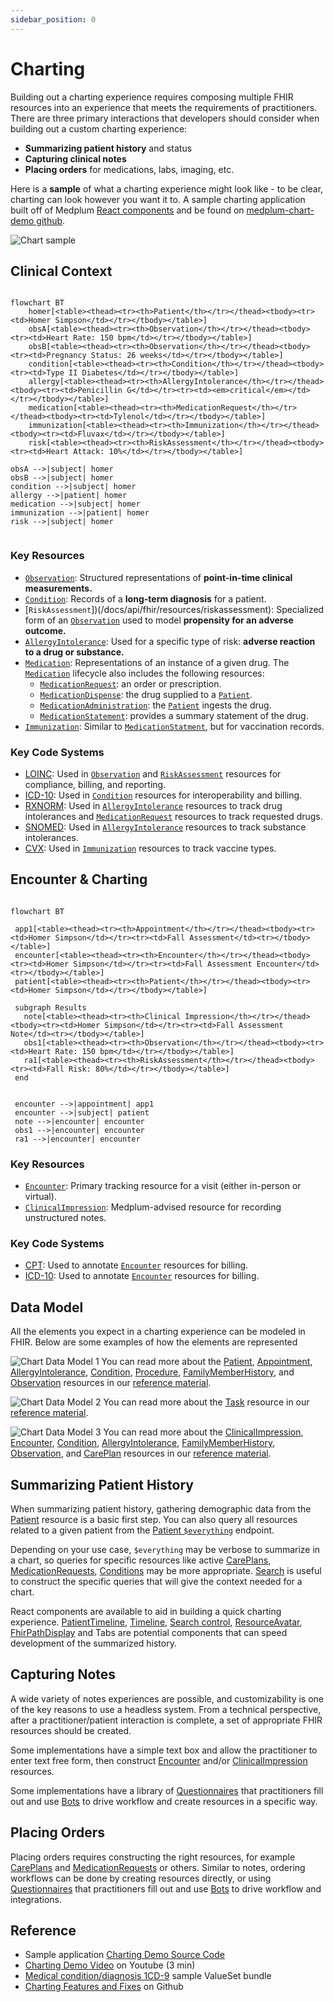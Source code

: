 ```yaml
---
sidebar_position: 0
---
```


# Charting

Building out a charting experience requires composing multiple FHIR resources into an experience that meets the requirements of practitioners. There are three primary interactions that developers should consider when building out a custom charting experience:

- **Summarizing patient history** and status
- **Capturing clinical notes**
- **Placing orders** for medications, labs, imaging, etc.

Here is a **sample** of what a charting experience might look like - to be clear, charting can look however you want it to. A sample charting application built off of Medplum [React components](https://storybook.medplum.com/?path=/docs/medplum-introduction--docs) and be found on [medplum-chart-demo github](https://github.com/medplum/medplum/tree/main/examples/medplum-chart-demo).

![Chart sample](charting-screenshot.png)

## Clinical Context

```mermaid

flowchart BT
    homer[<table><thead><tr><th>Patient</th></tr></thead><tbody><tr><td>Homer Simpson</td></tr></tbody></table>]
    obsA[<table><thead><tr><th>Observation</th></tr></thead><tbody><tr><td>Heart Rate: 150 bpm</td></tr></tbody></table>]
    obsB[<table><thead><tr><th>Observation</th></tr></thead><tbody><tr><td>Pregnancy Status: 26 weeks</td></tr></tbody></table>]
    condition[<table><thead><tr><th>Condition</th></tr></thead><tbody><tr><td>Type II Diabetes</td></tr></tbody></table>]
    allergy[<table><thead><tr><th>AllergyIntolerance</th></tr></thead><tbody><tr><td>Penicillin G</td></tr><tr><td><em>critical</em></td></tr></tbody></table>]
    medication[<table><thead><tr><th>MedicationRequest</th></tr></thead><tbody><tr><td>Tylenol</td></tr></tbody></table>]
    immunization[<table><thead><tr><th>Immunization</th></tr></thead><tbody><tr><td>Fluvax</td></tr></tbody></table>]
    risk[<table><thead><tr><th>RiskAssessment</th></tr></thead><tbody><tr><td>Heart Attack: 10%</td></tr></tbody></table>]

obsA -->|subject| homer
obsB -->|subject| homer
condition -->|subject| homer
allergy -->|patient| homer
medication -->|subject| homer
immunization -->|patient| homer
risk -->|subject| homer


```

### Key Resources

- [`Observation`](/docs/api/fhir/resources/observation): Structured representations of **point-in-time clinical measurements.**
- [`Condition`](/docs/api/fhir/resources/condition): Records of a **long-term diagnosis** for a patient.
- [`RiskAssessment`])(/docs/api/fhir/resources/riskassessment): Specialized form of an [`Observation`](/docs/api/fhir/resources/observation) used to model **propensity for an adverse outcome.**
- [`AllergyIntolerance`](/docs/api/fhir/resources/allergyintolerance): Used for a specific type of risk: **adverse reaction to a drug or substance.**
- [`Medication`](/docs/api/fhir/resources/medication): Representations of an instance of a given drug. The [`Medication`](/docs/api/fhir/resources/medication) lifecycle also includes the following resources:
  - [`MedicationRequest`](/docs/api/fhir/resources/medicationrequest): an order or prescription.
  - [`MedicationDispense`](/docs/api/fhir/resources/medicationdispense): the drug supplied to a [`Patient`](/docs/api/fhir/resources/patient).
  - [`MedicationAdministration`](/docs/api/fhir/resources/medicationadministration): the [`Patient`](/docs/api/fhir/resources/patient) ingests the drug.
  - [`MedicationStatement`](/docs/api/fhir/resources/medicationstatement): provides a summary statement of the drug.
- [`Immunization`](/docs/api/fhir/resources/immunization): Similar to [`MedicationStatment`](/docs/api/fhir/resources/medicationstatement), but for vaccination records.

### Key Code Systems

- [LOINC](https://www.medplum.com/docs/careplans/loinc): Used in [`Observation`](/docs/api/fhir/resources/observation) and [`RiskAssessment`](/docs/api/fhir/resources/riskassessment) resources for compliance, billing, and reporting.
- [ICD-10](https://www.cdc.gov/nchs/icd/icd10cm_browsertool.htm): Used in [`Condition`](/docs/api/fhir/resources/condition) resources for interoperability and billing.
- [RXNORM](https://www.medplum.com/docs/medications/medication-codes#rxnorm): Used in [`AllergyIntolerance`](/docs/api/fhir/resources/allergyintolerance) resources to track drug intolerances and [`MedicationRequest`](/docs/api/fhir/resources/medicationrequest) resources to track requested drugs.
- [SNOMED](https://www.snomed.org/): Used in [`AllergyIntolerance`](/docs/api/fhir/resources/allergyintolerance) resources to track substance intolerances.
- [CVX](https://www2a.cdc.gov/vaccines/iis/iisstandards/vaccines.asp?rpt=cvx): Used in [`Immunization`](/docs/api/fhir/resources/immunization) resources to track vaccine types.

## Encounter & Charting

```mermaid

flowchart BT

 app1[<table><thead><tr><th>Appointment</th></tr></thead><tbody><tr><td>Homer Simpson</td></tr><tr><td>Fall Assessment</td><tr></tbody></table>]
 encounter[<table><thead><tr><th>Encounter</th></tr></thead><tbody><tr><td>Homer Simpson</td></tr><tr><td>Fall Assessment Encounter</td><tr></tbody></table>]
 patient[<table><thead><tr><th>Patient</th></tr></thead><tbody><tr><td>Homer Simpson</td></tr></tbody></table>]

 subgraph Results
   note[<table><thead><tr><th>Clinical Impression</th></tr></thead><tbody><tr><td>Homer Simpson</td></tr><tr><td>Fall Assessment Note</td><tr></tbody></table>]
   obs1[<table><thead><tr><th>Observation</th></tr></thead><tbody><tr><td>Heart Rate: 150 bpm</td></tr></tbody></table>]
   ra1[<table><thead><tr><th>RiskAssessment</th></tr></thead><tbody><tr><td>Fall Risk: 80%</td></tr></tbody></table>]
 end


 encounter -->|appointment| app1
 encounter -->|subject| patient
 note -->|encounter| encounter
 obs1 -->|encounter| encounter
 ra1 -->|encounter| encounter

```

### Key Resources

- [`Encounter`](/docs/api/fhir/resources/encounter): Primary tracking resource for a visit (either in-person or virtual).
- [`ClinicalImpression`](/docs/api/fhir/resources/clinicalimpression): Medplum-advised resource for recording unstructured notes.

### Key Code Systems

- [CPT](https://www.ama-assn.org/practice-management/cpt/cpt-overview-and-code-approval): Used to annotate [`Encounter`](/docs/api/fhir/resources/encounter) resources for billing.
- [ICD-10](https://www.cdc.gov/nchs/icd/icd10cm_browsertool.htm): Used to annotate [`Encounter`](/docs/api/fhir/resources/encounter) resources for billing.

## Data Model

All the elements you expect in a charting experience can be modeled in FHIR. Below are some examples of how the elements are represented

![Chart Data Model 1](/img/tutorials/charting-annotation-1.png)
You can read more about the [Patient](/docs/api/fhir/resources/patient), [Appointment](/docs/api/fhir/resources/appointment), [AllergyIntolerance](/docs/api/fhir/resources/allergyintolerance), [Condition](/docs/api/fhir/resources/condition), [Procedure](/docs/api/fhir/resources/procedure), [FamilyMemberHistory](/docs/api/fhir/resources/familymemberhistory), and [Observation](/docs/api/fhir/resources/observation) resources in our [reference material](/docs/api/fhir/resources).

![Chart Data Model 2](/img/tutorials/charting-annotation-2.png)
You can read more about the [Task](/docs/api/fhir/resources/task) resource in our [reference material](/docs/api/fhir/resources).

![Chart Data Model 3](/img/tutorials/charting-annotation-3.png)
You can read more about the [ClinicalImpression](/docs/api/fhir/resources/clinicalimpression), [Encounter](/docs/api/fhir/resources/encounter), [Condition](/docs/api/fhir/resources/condition), [AllergyIntolerance](/docs/api/fhir/resources/allergyintolerance), [FamilyMemberHistory](/docs/api/fhir/resources/familymemberhistory), [Observation](/docs/api/fhir/resources/observation), and [CarePlan](/docs/api/fhir/resources/careplan) resources in our [reference material](/docs/api/fhir/resources).

## Summarizing Patient History

When summarizing patient history, gathering demographic data from the [Patient](/docs/api/fhir/resources/patient.mdx) resource is a basic first step. You can also query all resources related to a given patient from the [Patient `$everything`](/docs/api/fhir/operations/patient-everything) endpoint.

Depending on your use case, `$everything` may be verbose to summarize in a chart, so queries for specific resources like active [CarePlans](/docs/api/fhir/resources/careplan.mdx), [MedicationRequests](/docs/api/fhir/resources/medicationrequest.mdx), [Conditions](/docs/api/fhir/resources/condition.mdx) may be more appropriate. [Search](/docs/search/) is useful to construct the specific queries that will give the context needed for a chart.

React components are available to aid in building a quick charting experience. [PatientTimeline](https://storybook.medplum.com/?path=/docs/medplum-patienttimeline--patient), [Timeline](https://storybook.medplum.com/?path=/docs/medplum-timeline--basic), [Search control](https://storybook.medplum.com/?path=/docs/medplum-searchcontrol--checkboxes), [ResourceAvatar](https://storybook.medplum.com/?path=/docs/medplum-resourceavatar--image), [FhirPathDisplay](https://storybook.medplum.com/?path=/docs/medplum-fhirpathdisplay--id) and Tabs are potential components that can speed development of the summarized history.

## Capturing Notes

A wide variety of notes experiences are possible, and customizability is one of the key reasons to use a headless system. From a technical perspective, after a practitioner/patient interaction is complete, a set of appropriate FHIR resources should be created.

Some implementations have a simple text box and allow the practitioner to enter text free form, then construct [Encounter](/docs/api/fhir/resources/encounter.mdx) and/or [ClinicalImpression](/docs/api/fhir/resources/clinicalimpression.mdx) resources.

Some implementations have a library of [Questionnaires](/docs/questionnaires/) that practitioners fill out and use [Bots](/docs/bots/) to drive workflow and create resources in a specific way.

## Placing Orders

Placing orders requires constructing the right resources, for example [CarePlans](/docs/api/fhir/resources/careplan.mdx) and [MedicationRequests](/docs/api/fhir/resources/medicationrequest.mdx) or others. Similar to notes, ordering workflows can be done by creating resources directly, or using [Questionnaires](/docs/questionnaires/) that practitioners fill out and use [Bots](/docs/bots/) to drive workflow and integrations.

## Reference

- Sample application [Charting Demo Source Code](https://github.com/medplum/medplum/tree/main/examples/medplum-chart-demo)
- [Charting Demo Video](https://youtu.be/PHZr9q20tbM) on Youtube (3 min)
- [Medical condition/diagnosis 1CD-9](https://drive.google.com/file/d/1cFHGBud9IlGH86yilxe-KkDxGUbGr2Mn/view?usp=sharing) sample ValueSet bundle
- [Charting Features and Fixes](https://github.com/medplum/medplum/pulls?q=is%3Apr+label%3Acharting) on Github
